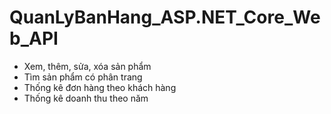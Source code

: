# QuanLyBanHang_ASP.NET_Core_Web_API
- Xem, thêm, sửa, xóa sản phẩm
- Tìm sản phẩm có phân trang
- Thống kê đơn hàng theo khách hàng
- Thống kê doanh thu theo năm
